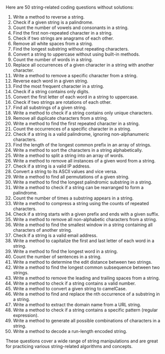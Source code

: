 Here are 50 string-related coding questions without solutions:

1. Write a method to reverse a string.
2. Check if a given string is a palindrome.
3. Count the number of vowels and consonants in a string.
4. Find the first non-repeated character in a string.
5. Check if two strings are anagrams of each other.
6. Remove all white spaces from a string.
7. Find the longest substring without repeating characters.
8. Convert a string to uppercase without using built-in methods.
9. Count the number of words in a string.
10. Replace all occurrences of a given character in a string with another character.
11. Write a method to remove a specific character from a string.
12. Reverse each word in a given string.
13. Find the most frequent character in a string.
14. Check if a string contains only digits.
15. Convert the first letter of each word in a string to uppercase.
16. Check if two strings are rotations of each other.
17. Find all substrings of a given string.
18. Write a method to check if a string contains only unique characters.
19. Remove all duplicate characters from a string.
20. Write a method to find the first repeated character in a string.
21. Count the occurrences of a specific character in a string.
22. Check if a string is a valid palindrome, ignoring non-alphanumeric characters.
23. Find the length of the longest common prefix in an array of strings.
24. Write a method to sort the characters in a string alphabetically.
25. Write a method to split a string into an array of words.
26. Write a method to remove all instances of a given word from a string.
27. Check if a string is a valid IP address.
28. Convert a string to its ASCII values and vice versa.
29. Write a method to find all permutations of a given string.
30. Write a method to find the longest palindromic substring in a string.
31. Write a method to check if a string can be rearranged to form a palindrome.
32. Count the number of times a substring appears in a string.
33. Write a method to compress a string using the counts of repeated characters.
34. Check if a string starts with a given prefix and ends with a given suffix.
35. Write a method to remove all non-alphabetic characters from a string.
36. Write a method to find the smallest window in a string containing all characters of another string.
37. Check if a string is a valid email address.
38. Write a method to capitalize the first and last letter of each word in a string.
39. Write a method to find the longest word in a string.
40. Count the number of sentences in a string.
41. Write a method to determine the edit distance between two strings.
42. Write a method to find the longest common subsequence between two strings.
43. Write a method to remove the leading and trailing spaces from a string.
44. Write a method to check if a string contains a valid number.
45. Write a method to convert a given string to camelCase.
46. Write a method to find and replace the nth occurrence of a substring in a string.
47. Write a method to extract the domain name from a URL string.
48. Write a method to check if a string contains a specific pattern (regular expression).
49. Write a method to generate all possible combinations of characters in a string.
50. Write a method to decode a run-length encoded string.

These questions cover a wide range of string manipulations and are great for practicing various string-related algorithms and concepts.